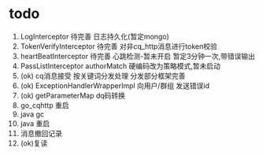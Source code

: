 # todo

1. LogInterceptor 待完善 日志持久化(暂定mongo)
2. TokenVerifyInterceptor 待完善 对非cq_http消息进行token校验
3. heartBeatInterceptor 待完善 心跳检测-暂未开启 暂定3分钟一次,带错误输出
4. PassListInterceptor authorMatch 硬编码改为策略模式,暂未启动
5. (ok) cq消息接受 按关键词分发处理 分发部分框架完善
6. (ok) ExceptionHandlerWrapperImpl 向用户/群组 发送错误id
7. (ok) getParameterMap dq码转换
8. go_cqhttp 重启
9. java gc
10. java 重启
11. 消息撤回记录
12. (ok)复读